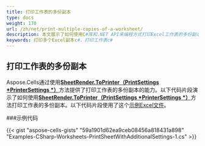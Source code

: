 ```yaml
---
title: 打印工作表的多份副本
type: docs
weight: 170
url: /zh/net/print-multiple-copies-of-a-worksheet/
description: 本文展示了如何使用C#库和.NET API来编程方式打印Excel工作表的多份副本。
keywords: 打印多个Excel副本c#，打印工作表c#
---
```


## **打印工作表的多份副本**

Aspose.Cells通过使用[**SheetRender.ToPrinter（PrintSettings *PrinterSettings *）**](https://reference.aspose.com/cells/net/aspose.cells.rendering/sheetrender/methods/toprinter)方法提供了打印工作表的多份副本的能力。以下代码片段演示了如何使用[**SheetRender.ToPrinter（PrintSettings *PrinterSettings *）**](https://reference.aspose.com/cells/net/aspose.cells.rendering/sheetrender/methods/toprinter)方法打印工作表的多份副本。以下代码片段使用了这个[示例Excel文件](95584275.xlsx)。

###示例代码

{{< gist "aspose-cells-gists" "59a1901d62ea9ceb08456a818431a898" "Examples-CSharp-Worksheets-PrintSheetWithAdditionalSettings-1.cs" >}}
